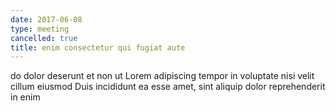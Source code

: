 ```yaml
---
date: 2017-06-08
type: meeting
cancelled: true
title: enim consectetur qui fugiat aute
---
```

do dolor deserunt et non ut Lorem adipiscing tempor in voluptate nisi velit cillum eiusmod Duis incididunt ea esse amet, sint aliquip dolor reprehenderit in enim